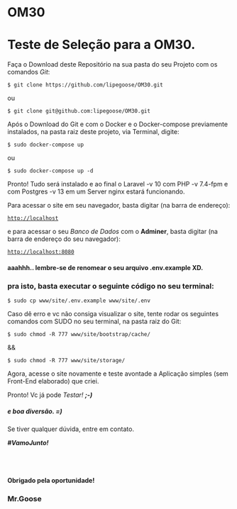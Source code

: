 # OM30
<h1>Teste de Seleção para a OM30.</h1>

<p>Faça o Download deste Repositório na sua pasta do seu Projeto com os comandos <i>Git</i>:</p>
<pre><code>$ git clone https://github.com/lipegoose/OM30.git</code></pre>
<p>ou</p>
<pre><code>$ git clone git@github.com:lipegoose/OM30.git</code></pre>
<p>Após o Download do Git e com o Docker e o Docker-compose previamente instalados, na pasta raiz deste projeto, via Terminal, digite:</p>
<pre><code>$ sudo docker-compose up</code></pre>
<p>ou</p>
<pre><code>$ sudo docker-compose up -d</code></pre>
<p>Pronto! Tudo será instalado e ao final o Laravel -v 10 com PHP -v 7.4-fpm e com Postgres -v 13 em um Server nginx estará funcionando.</p>
<p>Para acessar o site em seu navegador, basta digitar (na barra de endereço):</p>
<pre><code><a target="_blanck" href="http://localhost">http://localhost</a></code></pre>
<p>e para acessar o seu <i>Banco de Dados</i> com o <b>Adminer</b>, basta digitar (na barra de endereço do seu navegador):</p>
<pre><code><a target="_blanck" href="http://localhost:8080">http://localhost:8080</a></code></pre>
<h4>aaahhh.. lembre-se de renomear o seu arquivo .env.example XD.</h4>
<h3>pra isto, basta executar o seguinte código no seu terminal:</h3>
<pre><code>$ sudo cp www/site/.env.example www/site/.env</code></pre>
<p>Caso dê erro e vc não consiga visualizar o site, tente rodar os seguintes comandos com SUDO no seu terminal, na pasta raiz do Git:</p>
<pre><code>$ sudo chmod -R 777 www/site/bootstrap/cache/</code></pre>
<p>&&</p>
<pre><code>$ sudo chmod -R 777 www/site/storage/</code></pre>
<p>Agora, acesse o site novamente e teste avontade a Aplicação simples (sem Front-End elaborado) que criei.</p>
<p>Pronto! Vc já pode <i>Testar! <b>;-)</b></i></p>
<h5>e boa diversão. =)</h5>
<p>Se tiver qualquer dúvida, entre em contato.</p>
<p><b><i>#VamoJunto!</i></b></p>
<br>
<br>
<h4>Obrigado pela oportunidade!</h4>
<h3>Mr.Goose</h3>
